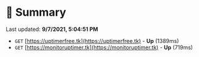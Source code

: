 # 📖 Summary
Last updated: **9/7/2021, 5:04:51 PM**

- `GET` [https://uptimerfree.tk](https://uptimerfree.tk) - **Up** (1389ms)
- `GET` [https://monitoruptimer.tk](https://monitoruptimer.tk) - **Up** (719ms)
